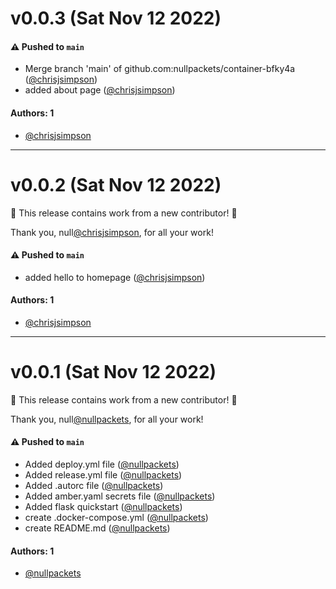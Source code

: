 # v0.0.3 (Sat Nov 12 2022)

#### ⚠️ Pushed to `main`

- Merge branch 'main' of github.com:nullpackets/container-bfky4a ([@chrisjsimpson](https://github.com/chrisjsimpson))
- added about page ([@chrisjsimpson](https://github.com/chrisjsimpson))

#### Authors: 1

- [@chrisjsimpson](https://github.com/chrisjsimpson)

---

# v0.0.2 (Sat Nov 12 2022)

:tada: This release contains work from a new contributor! :tada:

Thank you, null[@chrisjsimpson](https://github.com/chrisjsimpson), for all your work!

#### ⚠️ Pushed to `main`

- added hello to homepage ([@chrisjsimpson](https://github.com/chrisjsimpson))

#### Authors: 1

- [@chrisjsimpson](https://github.com/chrisjsimpson)

---

# v0.0.1 (Sat Nov 12 2022)

:tada: This release contains work from a new contributor! :tada:

Thank you, null[@nullpackets](https://github.com/nullpackets), for all your work!

#### ⚠️ Pushed to `main`

- Added deploy.yml file ([@nullpackets](https://github.com/nullpackets))
- Added release.yml file ([@nullpackets](https://github.com/nullpackets))
- Added .autorc file ([@nullpackets](https://github.com/nullpackets))
- Added amber.yaml secrets file ([@nullpackets](https://github.com/nullpackets))
- Added flask quickstart ([@nullpackets](https://github.com/nullpackets))
- create .docker-compose.yml ([@nullpackets](https://github.com/nullpackets))
- create README.md ([@nullpackets](https://github.com/nullpackets))

#### Authors: 1

- [@nullpackets](https://github.com/nullpackets)
